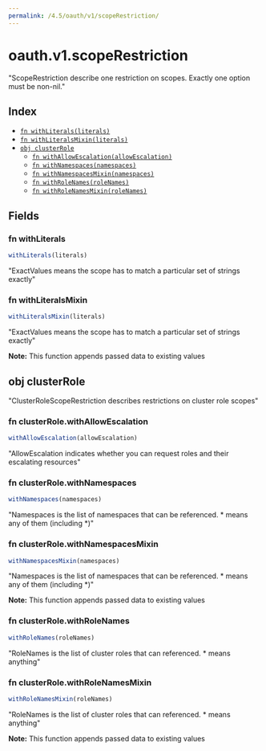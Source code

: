 ```yaml
---
permalink: /4.5/oauth/v1/scopeRestriction/
---
```


# oauth.v1.scopeRestriction

"ScopeRestriction describe one restriction on scopes.  Exactly one option must be non-nil."

## Index

* [`fn withLiterals(literals)`](#fn-withliterals)
* [`fn withLiteralsMixin(literals)`](#fn-withliteralsmixin)
* [`obj clusterRole`](#obj-clusterrole)
  * [`fn withAllowEscalation(allowEscalation)`](#fn-clusterrolewithallowescalation)
  * [`fn withNamespaces(namespaces)`](#fn-clusterrolewithnamespaces)
  * [`fn withNamespacesMixin(namespaces)`](#fn-clusterrolewithnamespacesmixin)
  * [`fn withRoleNames(roleNames)`](#fn-clusterrolewithrolenames)
  * [`fn withRoleNamesMixin(roleNames)`](#fn-clusterrolewithrolenamesmixin)

## Fields

### fn withLiterals

```ts
withLiterals(literals)
```

"ExactValues means the scope has to match a particular set of strings exactly"

### fn withLiteralsMixin

```ts
withLiteralsMixin(literals)
```

"ExactValues means the scope has to match a particular set of strings exactly"

**Note:** This function appends passed data to existing values

## obj clusterRole

"ClusterRoleScopeRestriction describes restrictions on cluster role scopes"

### fn clusterRole.withAllowEscalation

```ts
withAllowEscalation(allowEscalation)
```

"AllowEscalation indicates whether you can request roles and their escalating resources"

### fn clusterRole.withNamespaces

```ts
withNamespaces(namespaces)
```

"Namespaces is the list of namespaces that can be referenced.  * means any of them (including *)"

### fn clusterRole.withNamespacesMixin

```ts
withNamespacesMixin(namespaces)
```

"Namespaces is the list of namespaces that can be referenced.  * means any of them (including *)"

**Note:** This function appends passed data to existing values

### fn clusterRole.withRoleNames

```ts
withRoleNames(roleNames)
```

"RoleNames is the list of cluster roles that can referenced.  * means anything"

### fn clusterRole.withRoleNamesMixin

```ts
withRoleNamesMixin(roleNames)
```

"RoleNames is the list of cluster roles that can referenced.  * means anything"

**Note:** This function appends passed data to existing values